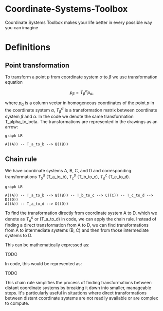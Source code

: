 # Coordinate-Systems-Toolbox
Coordinate Systems Toolbox makes your life better in every possible way you can imagine

# Definitions
## Point transformation
To transform a point $p$ from coordinate system $\alpha$ to $\beta$ we use transformation equation 

$$ p_\beta = T^\alpha_\beta p_\alpha,$$

where $p_\alpha$ is a column vector in homogeneous coordinates of the point $p$ in the coordinate system $\alpha$, $T^\alpha_\beta$ is a transformation matrix between coordinate system $\beta$ and $\alpha$. In the code we denote the same transformation T_alpha_to_beta. The transformations are represented in the drawings as an arrow:
```mermaid
graph LR

A((A)) -- T_a_to_b --> B((B)) 
```
## Chain rule
We have coordinate systems A, B, C, and D and corresponding transformations $T^a_b$ (T_a_to_b), $T^b_c$ (T_b_to_c), $T^c_d$ (T_c_to_d). 

```mermaid
graph LR

A((A)) -- T_a_to_b --> B((B)) -- T_b_to_c --> C((C)) -- T_c_to_d --> D((D))
A((A)) -- T_a_to_d --> D((D))
```

To find the transformation directly from coordinate system A to D, which we denote as $T^a_d$ or (T_a_to_d) in code, we can apply the chain rule. Instead of finding a direct transformation from A to D, we can find transformations from A to intermediate systems (B, C) and then from those intermediate systems to D.

This can be mathematically expressed as:

TODO

In code, this would be represented as:

TODO

This chain rule simplifies the process of finding transformations between distant coordinate systems by breaking it down into smaller, manageable steps. It's particularly useful in situations where direct transformations between distant coordinate systems are not readily available or are complex to compute.
